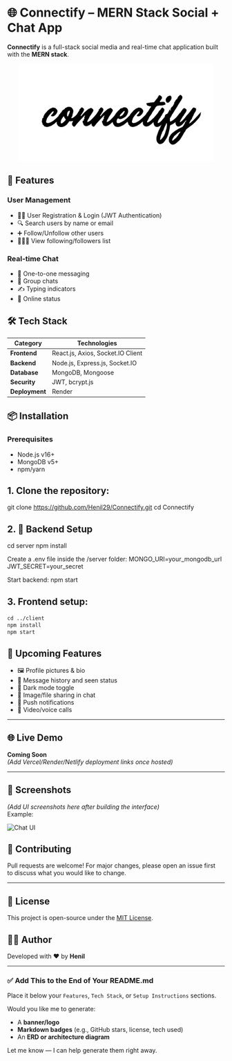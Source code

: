 # 🌐 Connectify – MERN Stack Social + Chat App

**Connectify** is a full-stack social media and real-time chat application built with the **MERN stack**.

<p align="center">
  <img src="./image.jpg" alt="Connectify" width="450"/>
</p>

## 🚀 Features

### User Management
- 🧑‍💼 User Registration & Login (JWT Authentication)
- 🔍 Search users by name or email
- ➕ Follow/Unfollow other users
- 🧑‍🤝‍🧑 View following/followers list

### Real-time Chat
- 💬 One-to-one messaging
- 📂 Group chats
- ✍️ Typing indicators
- 🔔 Online status

## 🛠 Tech Stack

| Category       | Technologies                          |
|----------------|---------------------------------------|
| **Frontend**   | React.js, Axios, Socket.IO Client     |
| **Backend**    | Node.js, Express.js, Socket.IO        |
| **Database**   | MongoDB, Mongoose                     |
| **Security**   | JWT, bcrypt.js                        |
| **Deployment** | Render                                |

## 📦 Installation

### Prerequisites
- Node.js v16+
- MongoDB v5+
- npm/yarn

## 1. Clone the repository:
   
   git clone https://github.com/Henil29/Connectify.git
   cd Connectify

## 2. 🔧 Backend Setup

  cd server
  npm install


  Create a .env file inside the /server folder:
  MONGO_URI=your_mongodb_url
  JWT_SECRET=your_secret

  Start backend:
  npm start

## 3. Frontend setup:
    cd ../client
    npm install
    npm start

## 🧠 Upcoming Features

- 🖼 Profile pictures & bio  
- 📩 Message history and seen status  
- 🌙 Dark mode toggle  
- 📸 Image/file sharing in chat  
- 📲 Push notifications  
- 🎥 Video/voice calls  

---

## 🌐 Live Demo

**Coming Soon**  
*(Add Vercel/Render/Netlify deployment links once hosted)*

---

## 📸 Screenshots

*(Add UI screenshots here after building the interface)*  
Example:


![Chat UI](./screenshots/chat-ui.png)

## 🤝 Contributing

Pull requests are welcome! For major changes, please open an issue first  
to discuss what you would like to change.

---

## 📄 License

This project is open-source under the [MIT License](LICENSE).


## 👨‍💻 Author

Developed with ❤️ by **Henil**

---

### ✅ Add This to the End of Your README.md  
Place it below your `Features`, `Tech Stack`, or `Setup Instructions` sections.

Would you like me to generate:
- A **banner/logo**
- **Markdown badges** (e.g., GitHub stars, license, tech used)
- An **ERD or architecture diagram**  

Let me know — I can help generate them right away.

